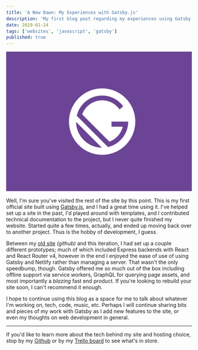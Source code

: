 ```yaml
---
title: 'A New Dawn: My Experiences with Gatsby.js'
description: 'My first blog post regarding my experiences using Gatsby.js'
date: 2019-01-24
tags: ['websites', 'javascript', 'gatsby']
published: true
---
```


![Gatsby poster](./images/Gatsby.jpg)

Well, I'm sure you've visited the rest of the site by this point. This is my first official site built using <a href="https://gastbyjs.org" target="_blank">Gatsby.js</a>, and I had a great time using it. I've helped set up a site in the past, I'd played around with templates, and I contributed technical documentation to the project, but I never quite finished my website. Started quite a few times, actually, and ended up moving back over to another project. Thus is the hobby of development, I guess.

Between my <a href="https://github.com/josefaidt/josefaidt.github.io/releases/tag/v1.2.1" target="_blank">old site</a> _(github)_ and this iteration, I had set up a couple different prototypes; much of which included Express backends with React and React Router v4, however in the end I enjoyed the ease of use of using Gatsby and Netlify rather than managing a server. That wasn't the only speedbump, though. Gatsby offered me so much out of the box including offline support via service workers, GraphQL for querying page assets, and most importantly a _blazing_ fast end product. If you're looking to rebuild your site soon, I can't recommend it enough.

I hope to continue using this blog as a space for me to talk about whatever I'm working on, tech, code, music, etc. Perhaps I will continue sharing bits and pieces of my work with Gatsby as I add new features to the site, or even my thoughts on web development in general.

---

If you'd like to learn more about the tech behind my site and hosting choice, stop by my <a href="https://github.com/josefaidt/josefaidt.github.io/" target="_blank">Github</a> or by my <a href='https://trello.com/b/GQqL1K11/josefaidtme' target='_blank'>Trello board</a> to see what's in store.
